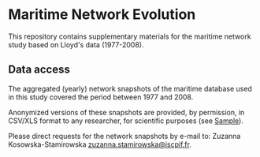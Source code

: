 # Maritime Network Evolution

This repository contains supplementary materials for the maritime network study based on Lloyd's data (1977-2008).

## Data access

The aggregated (yearly) network snapshots of the maritime database used in this study covered the period between 1977 and 2008.

Anonymized versions of these snapshots are provided, by permission, in CSV/XLS format to any researcher, for scientific purposes (see [Sample](Anonymized_Maritime_Network_Snapshot_Sample.xlsx)).

Please direct requests for the network snapshots by e-mail to: Zuzanna Kosowska-Stamirowska <zuzanna.stamirowska@iscpif.fr>.
